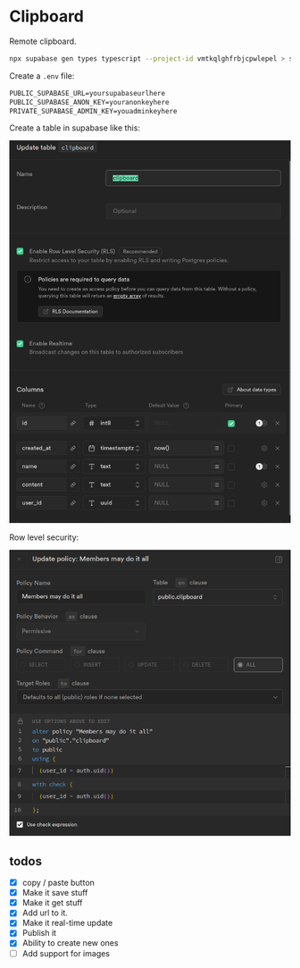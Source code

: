 # Clipboard

Remote clipboard.

```bash
npx supabase gen types typescript --project-id vmtkqlghfrbjcpwlepel > src/lib/database.types.ts
```

Create a `.env` file:

```
PUBLIC_SUPABASE_URL=yoursupabaseurlhere
PUBLIC_SUPABASE_ANON_KEY=youranonkeyhere
PRIVATE_SUPABASE_ADMIN_KEY=youadminkeyhere
```

Create a table in supabase like this:

![Table layout](https://github.com/c00/clippy/blob/main/static/table.png?raw=true)

Row level security:

![Row Level Security Policy](https://github.com/c00/clippy/blob/main/static/rls.png?raw=true)

## todos

- [x] copy / paste button
- [x] Make it save stuff
- [x] Make it get stuff
- [x] Add url to it.
- [x] Make it real-time update
- [x] Publish it
- [x] Ability to create new ones
- [ ] Add support for images
